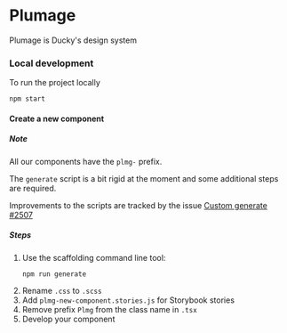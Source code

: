 # Plumage
Plumage is Ducky's design system

### Local development
To run the project locally
```
npm start
```

#### Create a new component
##### Note
All our components have the `plmg-` prefix.

The `generate` script is a bit rigid at the moment and some additional steps are required.

Improvements to the scripts are tracked by the issue [Custom generate #2507](https://github.com/ionic-team/stencil/issues/2507)

##### Steps

1. Use the scaffolding command line tool:
    ```
    npm run generate
    ```
2. Rename `.css` to `.scss`
3. Add `plmg-new-component.stories.js` for Storybook stories
4. Remove prefix `Plmg` from the class name in `.tsx`
5. Develop your component

